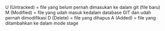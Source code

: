 U (Untracked) = file yang belum pernah dimasukan ke dalam git (file baru) 
M (Modified) = file yang udah masuk kedalam database GIT dan udah pernah dimodifikasi 
D (Delete) = file yang dihapus 
A (Added) = file yang ditambahkan ke dalam mode stage